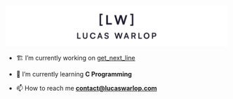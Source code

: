 
<picture>
  <source media="(prefers-color-scheme: dark)" srcset="ressources/light-banner.png">
  <source media="(prefers-color-scheme: light)" srcset="ressources/dark-banner.png">
  <img alt="Shows an illustrated sun in light mode and a moon with stars in dark mode." src="ressources/light-banner.png">
</picture>

- 🏗️ I’m currently working on [get_next_line](https://github.com/late9dev/42_get_next_line)

- 🌱 I’m currently learning **C Programming**

- 📫 How to reach me **contact@lucaswarlop.com**